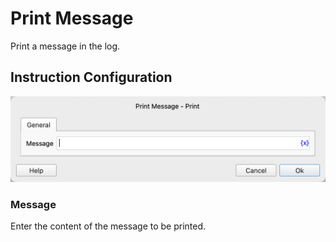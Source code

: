 # Print Message

Print a message in the log.

## Instruction Configuration

![General Configuration Dialog Box for Print Message](print_general_config.png)

### Message

Enter the content of the message to be printed.